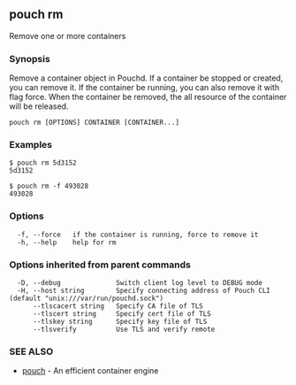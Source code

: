 ## pouch rm

Remove one or more containers

### Synopsis


Remove a container object in Pouchd.
If a container be stopped or created, you can remove it. 
If the container be running, you can also remove it with flag force.
When the container be removed, the all resource of the container will
be released.


```
pouch rm [OPTIONS] CONTAINER [CONTAINER...]
```

### Examples

```
$ pouch rm 5d3152
5d3152

$ pouch rm -f 493028
493028
```

### Options

```
  -f, --force   if the container is running, force to remove it
  -h, --help    help for rm
```

### Options inherited from parent commands

```
  -D, --debug              Switch client log level to DEBUG mode
  -H, --host string        Specify connecting address of Pouch CLI (default "unix:///var/run/pouchd.sock")
      --tlscacert string   Specify CA file of TLS
      --tlscert string     Specify cert file of TLS
      --tlskey string      Specify key file of TLS
      --tlsverify          Use TLS and verify remote
```

### SEE ALSO

* [pouch](pouch.md)	 - An efficient container engine

